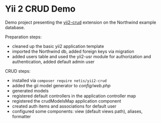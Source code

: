 Yii 2 CRUD Demo
===============

Demo project presenting the [yii2-crud](https://github.com/netis-pl/yii2-crud) extension on the Northwind example database.

Preparation steps:

* cleaned up the basic yii2 application template
* imported the Northwind db, added foreign keys via migration
* added users table and used the yii2-usr module for authorization and authentication, added default admin user

CRUD steps:

* installed via `composer require netis/yii2-crud`
* added the gii model generator to _config/web.php_
* generated models
* registered default controllers in the application controller map
* registered the crudModelsMap application component
* created auth items and associations for default user
* configured some components: view (default views path), aliases, formatter
